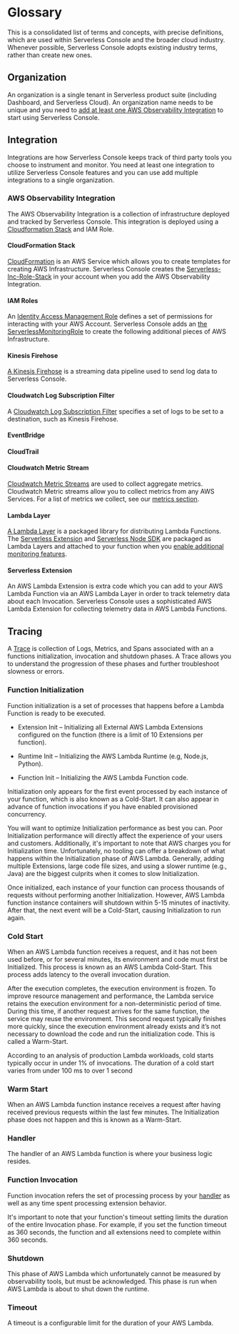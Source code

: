 <!--
title: Glossary
menuText: Glossary
description: 
menuOrder: 4
-->

# Glossary
This is a consolidated list of terms and concepts, with precise definitions, which are used within Serverless Console and the broader cloud industry.  Whenever possible, Serverless Console adopts existing industry terms, rather than create new ones.

## Organization
An organization is a single tenant in Serverless product suite (including  Dashboard, and Serverless Cloud). An organization name needs to be unique and you need to [add at least one AWS Observability Integration](./integrations/index.md#adding-the-aws-observability-integration) to start using Serverless Console. 

## Integration
Integrations are how Serverless Console keeps track of third party tools you choose to instrument and monitor. You need at least one integration to utilize Serverless Console features and you can use add multiple integrations to a single organization. 

### AWS Observability Integration
The AWS Observability Integration is a collection of infrastructure deployed and tracked by Serverless Console.  This integration is deployed using a [Cloudformation Stack](#cloudformation-stack) and IAM Role. 

#### CloudFormation Stack
[CloudFormation](https://docs.aws.amazon.com/AWSCloudFormation/latest/UserGuide/Welcome.html) is an AWS Service which allows you to create templates for creating AWS Infrastructure. Serverless Console creates the [Serverless-Inc-Role-Stack](../integrations/aws/iam-role-cfn-template.yaml) in your account when you add the AWS Observability Integration.

#### IAM Roles
An [Identity Access Management Role](https://docs.aws.amazon.com/IAM/latest/UserGuide/id_roles.html) defines a set of permissions for interacting with your AWS Account. Serverless Console adds an [the ServerlessMonitoringRole](../integrations/aws/iam-role-cfn-template.yaml) to create the following additional pieces of AWS Infrastructure. 

#### Kinesis Firehose
[A Kinesis Firehose](https://aws.amazon.com/kinesis/data-firehose/) is a streaming data pipeline used to send log data to Serverless Console. 

#### Cloudwatch Log Subscription Filter
A [Cloudwatch Log Subscription Filter](https://docs.aws.amazon.com/AmazonCloudWatch/latest/logs/SubscriptionFilters.html) specifies a set of logs to be set to a destination, such as Kinesis Firehose. 

#### EventBridge

#### CloudTrail

#### Cloudwatch Metric Stream
[Cloudwatch Metric Streams](https://docs.aws.amazon.com/AmazonCloudWatch/latest/monitoring/CloudWatch-Metric-Streams.html) are used to collect aggregate metrics. Cloudwatch Metric streams allow you to collect metrics from any AWS Services. For a list of metrics we collect, see our [metrics section](./product/metrics.md).

#### Lambda Layer
[A Lambda Layer](https://docs.aws.amazon.com/lambda/latest/dg/configuration-layers.html) is a packaged library for distributing Lambda Functions. The [Serverless Extension](./integrations/data-sources-and-roles.md#extensions) and [Serverless Node SDK](./integrations/data-sources-and-roles.md#serverless-node-sdk-internal-extension) are packaged as Lambda Layers and attached to your function when you [enable additional monitoring features](./integrations/enable-monitoring-features.md).

#### Serverless Extension
An AWS Lambda Extension is extra code which you can add to your AWS Lambda Function via an AWS Lambda Layer in order to track telemetry data about each Invocation.  Serverless Console uses a sophisticated AWS Lambda Extension for collecting telemetry data in AWS Lambda Functions.


## Tracing
A [Trace](./product/traces.md) is collection of Logs, Metrics, and Spans associated with an a functions initialization, invocation and shutdown phases. A Trace allows you to understand the progression of these phases and further troubleshoot slowness or errors.

### Function Initialization
Function initialization is a set of processes that happens before a Lambda Function is ready to be executed. 

* Extension Init – Initializing all External AWS Lambda Extensions configured on the function (there is a limit of 10 Extensions per function).

* Runtime Init – Initializing the AWS Lambda Runtime (e.g, Node.js, Python).

* Function Init – Initializing the AWS Lambda Function code.

Initialization only appears for the first event processed by each instance of your function, which is also known as a Cold-Start. It can also appear in advance of function invocations if you have enabled provisioned concurrency.

You will want to optimize Initialization performance as best you can. Poor Initialization performance will directly affect the experience of your users and customers. Additionally, it's important to note that AWS charges you for Initialization time. Unfortunately, no tooling can offer a breakdown of what happens within the Initialization phase of AWS Lambda. Generally, adding multiple Extensions, large code file sizes, and using a slower runtime (e.g., Java) are the biggest culprits when it comes to slow Initialization.

Once initialized, each instance of your function can process thousands of requests without performing another Initialization. However, AWS Lambda function instance containers will shutdown within 5-15 minutes of inactivity. After that, the next event will be a Cold-Start, causing Initialization to run again.

### Cold Start
When an AWS Lambda function receives a request, and it has not been used before, or for several minutes, its environment and code must first be Initialized.  This process is known as an AWS Lambda Cold-Start.  This process adds latency to the overall invocation duration.

After the execution completes, the execution environment is frozen. To improve resource management and performance, the Lambda service retains the execution environment for a non-deterministic period of time. During this time, if another request arrives for the same function, the service may reuse the environment. This second request typically finishes more quickly, since the execution environment already exists and it’s not necessary to download the code and run the initialization code. This is called a Warm-Start.

According to an analysis of production Lambda workloads, cold starts typically occur in under 1% of invocations. The duration of a cold start varies from under 100 ms to over 1 second

### Warm Start
When an AWS Lambda function instance receives a request after having received previous requests within the last few minutes. The Initialization phase does not happen and this is known as a Warm-Start.


### Handler
The handler of an AWS Lambda function is where your business logic resides.

### Function Invocation
Function invocation refers the set of processing process by your [handler](#handler) as well as any time spent processing extension behavior. 

It's important to note that your function's timeout setting limits the duration of the entire Invocation phase. For example, if you set the function timeout as 360 seconds, the function and all extensions need to complete within 360 seconds.

### Shutdown
This phase of AWS Lambda which unfortunately cannot be measured by observability tools, but must be acknowledged.  This phase is run when AWS Lambda is about to shut down the runtime.

### Timeout
A timeout is a configurable limit for the duration of your AWS Lambda.










